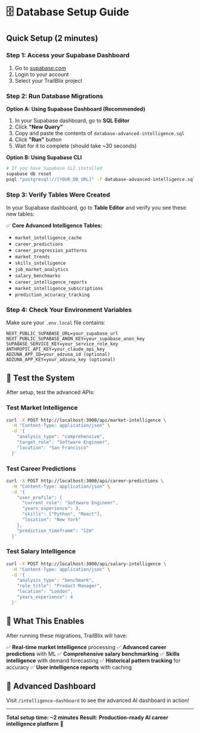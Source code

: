 # 🗄️ Database Setup Guide

## Quick Setup (2 minutes)

### Step 1: Access your Supabase Dashboard
1. Go to [supabase.com](https://supabase.com)
2. Login to your account
3. Select your TrailBlix project

### Step 2: Run Database Migrations

**Option A: Using Supabase Dashboard (Recommended)**

1. In your Supabase dashboard, go to **SQL Editor**
2. Click **"New Query"**
3. Copy and paste the contents of `database-advanced-intelligence.sql`
4. Click **"Run"** button
5. Wait for it to complete (should take ~30 seconds)

**Option B: Using Supabase CLI**

```bash
# If you have Supabase CLI installed
supabase db reset
psql "postgresql://[YOUR_DB_URL]" -f database-advanced-intelligence.sql
```

### Step 3: Verify Tables Were Created

In your Supabase dashboard, go to **Table Editor** and verify you see these new tables:

✅ **Core Advanced Intelligence Tables:**
- `market_intelligence_cache`
- `career_predictions`
- `career_progression_patterns`
- `market_trends`
- `skills_intelligence`
- `job_market_analytics`
- `salary_benchmarks`
- `career_intelligence_reports`
- `market_intelligence_subscriptions`
- `prediction_accuracy_tracking`

### Step 4: Check Your Environment Variables

Make sure your `.env.local` file contains:

```env
NEXT_PUBLIC_SUPABASE_URL=your_supabase_url
NEXT_PUBLIC_SUPABASE_ANON_KEY=your_supabase_anon_key
SUPABASE_SERVICE_KEY=your_service_role_key
ANTHROPIC_API_KEY=your_claude_api_key
ADZUNA_APP_ID=your_adzuna_id (optional)
ADZUNA_APP_KEY=your_adzuna_key (optional)
```

## 🧪 Test the System

After setup, test the advanced APIs:

### Test Market Intelligence
```bash
curl -X POST http://localhost:3000/api/market-intelligence \
  -H "Content-Type: application/json" \
  -d '{
    "analysis_type": "comprehensive",
    "target_role": "Software Engineer",
    "location": "San Francisco"
  }'
```

### Test Career Predictions
```bash
curl -X POST http://localhost:3000/api/career-predictions \
  -H "Content-Type: application/json" \
  -d '{
    "user_profile": {
      "current_role": "Software Engineer",
      "years_experience": 3,
      "skills": ["Python", "React"],
      "location": "New York"
    },
    "prediction_timeframe": "12m"
  }'
```

### Test Salary Intelligence
```bash
curl -X POST http://localhost:3000/api/salary-intelligence \
  -H "Content-Type: application/json" \
  -d '{
    "analysis_type": "benchmark",
    "role_title": "Product Manager",
    "location": "London",
    "years_experience": 4
  }'
```

## 🎯 What This Enables

After running these migrations, TrailBlix will have:

✅ **Real-time market intelligence** processing
✅ **Advanced career predictions** with ML
✅ **Comprehensive salary benchmarking**
✅ **Skills intelligence** with demand forecasting
✅ **Historical pattern tracking** for accuracy
✅ **User intelligence reports** with caching

## 🚀 Advanced Dashboard

Visit `/intelligence-dashboard` to see the advanced AI dashboard in action!

---

**Total setup time: ~2 minutes**
**Result: Production-ready AI career intelligence platform** 🎉